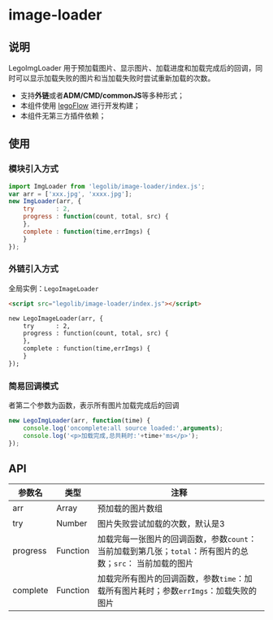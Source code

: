 # image-loader

## 说明
LegoImgLoader 用于预加载图片、显示图片、加载进度和加载完成后的回调，同时可以显示加载失败的图片和当加载失败时尝试重新加载的次数。
* 支持**外链**或者**ADM/CMD/commonJS**等多种形式；
* 本组件使用 [legoFlow](https://legoflow.com/) 进行开发构建；
* 本组件无第三方插件依赖；

## 使用

### 模块引入方式

```javascript
import ImgLoader from 'legolib/image-loader/index.js';
var arr = ['xxx.jpg', 'xxxx.jpg'];
new ImgLoader(arr, {
    try      : 2,
    progress : function(count, total, src) {
    },
    complete : function(time,errImgs) {
    }
});
```

### 外链引入方式

全局实例：`LegoImageLoader`

```html
<script src="legolib/image-loader/index.js"></script>

new LegoImageLoader(arr, {
    try      : 2,
    progress : function(count, total, src) {
    },
    complete : function(time,errImgs) {
    }
});
```


### 简易回调模式

者第二个参数为函数，表示所有图片加载完成后的回调

```javascript
new LegoImgLoader(arr, function(time) {
    console.log('oncomplete:all source loaded:',arguments);
    console.log('<p>加载完成,总共耗时:'+time+'ms</p>');
});
```

## API
|参数名|类型|注释|
|------|-----|-------|
|arr|Array|预加载的图片数组|
|try|Number|图片失败尝试加载的次数，默认是3|
|progress|Function|加载完每一张图片的回调函数，参数`count`：当前加载到第几张；`total`：所有图片的总数；`src`： 当前加载的图片|
|complete|Function|加载完所有图片的回调函数，参数`time`：加载所有图片耗时；参数`errImgs`：加载失败的图片|

